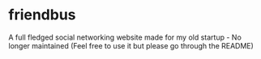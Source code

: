 # friendbus
A full fledged social networking website made for my old startup - No longer maintained (Feel free to use it but please go through the README)
